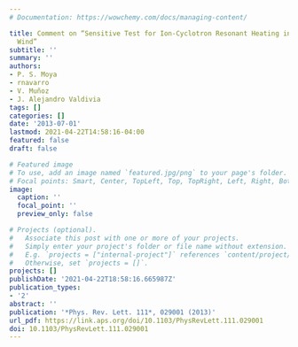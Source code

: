 ```yaml
---
# Documentation: https://wowchemy.com/docs/managing-content/

title: Comment on “Sensitive Test for Ion-Cyclotron Resonant Heating in the Solar
  Wind”
subtitle: ''
summary: ''
authors:
- P. S. Moya
- rnavarro
- V. Muñoz
- J. Alejandro Valdivia
tags: []
categories: []
date: '2013-07-01'
lastmod: 2021-04-22T14:58:16-04:00
featured: false
draft: false

# Featured image
# To use, add an image named `featured.jpg/png` to your page's folder.
# Focal points: Smart, Center, TopLeft, Top, TopRight, Left, Right, BottomLeft, Bottom, BottomRight.
image:
  caption: ''
  focal_point: ''
  preview_only: false

# Projects (optional).
#   Associate this post with one or more of your projects.
#   Simply enter your project's folder or file name without extension.
#   E.g. `projects = ["internal-project"]` references `content/project/deep-learning/index.md`.
#   Otherwise, set `projects = []`.
projects: []
publishDate: '2021-04-22T18:58:16.665987Z'
publication_types:
- '2'
abstract: ''
publication: '*Phys. Rev. Lett. 111*, 029001 (2013)'
url_pdf: https://link.aps.org/doi/10.1103/PhysRevLett.111.029001
doi: 10.1103/PhysRevLett.111.029001
---
```

